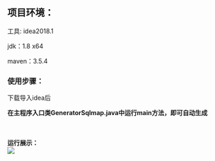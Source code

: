 <h2>项目环境：</h2>

工具: idea2018.1

jdk：1.8 x64

maven：3.5.4

<h3>使用步骤：</h3>

下载导入idea后

<b>在主程序入口类GeneratorSqlmap.java中运行main方法，即可自动生成</b>
<p></p>
<br><br>
<b>运行展示：</b><br>
<img src="https://img-blog.csdnimg.cn/20190119150123284.png"/>
